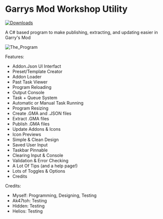 # Garrys Mod Workshop Utility

[![Downloads](https://img.shields.io/badge/downloads-10%2B-brightgreen.svg)](https://github.com/DefyTheRush/Garrys-Mod-Workshop-Utility/releases)

A C# based program to make publishing, extracting, and updating easier in Garry's Mod

![The_Program](https://i.imgur.com/Z9xMB3H.jpg)

Features:
- Addon.Json UI Interfact
- Preset/Template Creator
- Addon Loader
- Past Task Viewer
- Program Reloading
- Output Console
- Task + Queue System
- Automatic or Manual Task Running
- Program Resizing
- Create .GMA and .JSON files
- Extract .GMA files
- Publish .GMA files
- Update Addons & Icons
- Icon Previews
- Simple & Clean Design
- Saved User Input
- Taskbar Pinnable
- Clearing Input & Console
- Validation & Error Checking
- A Lot Of Tips (and a help page!)
- Lots of Toggles & Options
- Credits

Credits:
- Myself: Programming, Designing, Testing
- Ak47toh: Testing
- Hidden: Testing
- Helios: Testing
